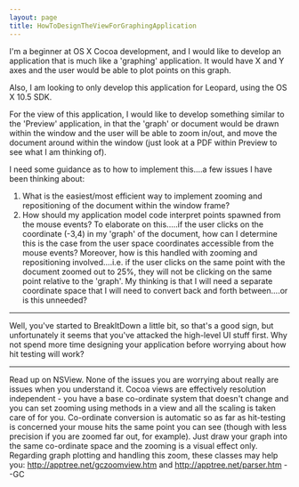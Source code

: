 ```yaml
---
layout: page
title: HowToDesignTheViewForGraphingApplication
---
```




I'm a beginner at OS X Cocoa development, and I would like to develop an application that is much like a 'graphing' application. It would have X and Y axes and the user would be able to plot points on this graph.

Also, I am looking to only develop this application for Leopard, using the OS X 10.5 SDK.

For the view of this application, I would like to develop something similar to the 'Preview' application, in that the 'graph' or document would be drawn within the window and the user will be able to zoom in/out, and move the document around within the window (just look at a PDF within Preview to see what I am thinking of).

I need some guidance as to how to implement this....a few issues I have been thinking about:

1. What is the easiest/most efficient way to implement zooming and repositioning of the document within the window frame?
2. How should my application model code interpret points spawned from the mouse events? To elaborate on this.....if the user clicks on the coordinate (-3,4) in my 'graph' of the document, how can I determine this is the case from the user space coordinates accessible from the mouse events? Moreover, how is this handled with zooming and repositioning involved....i.e. if the user clicks on the same point with the document zoomed out to 25%, they will not be clicking on the same point relative to the 'graph'. My thinking is that I will need a separate coordinate space that I will need to convert back and forth between....or is this unneeded?

----

Well, you've started to BreakItDown a little bit, so that's a good sign, but unfortunately it seems that you've attacked the high-level UI stuff first.  Why not spend more time designing your application before worrying about how hit testing will work?

----

Read up on NSView. None of the issues you are worrying about really are issues when you understand it. Cocoa views are effectively resolution independent - you have a base co-ordinate system that doesn't change and you can set zooming using methods in a view and all the scaling is taken care of for you. Co-ordinate conversion is automatic so as far as hit-testing is concerned your mouse hits the same point you can see (though with less precision if you are zoomed far out, for example). Just draw your graph into the same co-ordinate space and the zooming is a visual effect only. Regarding graph plotting and handling this zoom, these classes may help you: http://apptree.net/gczoomview.htm and http://apptree.net/parser.htm --GC

